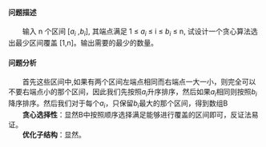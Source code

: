 #### 问题描述
&emsp;&emsp;输入 n 个区间 [$a_i$ ,$b_i$], 其端点满足 1 ≤ $a_i$ ≤ i ≤ $b_i$ ≤ n, 试设计一个贪心算法选出最少区间覆盖 [1,n]。输出需要的最少的数量。
#### 问题分析
&emsp;&emsp;首先这些区间中,如果有两个区间左端点相同而右端点一大一小，则完全可以不要右端点小的那个区间，因此我们先按照$a_i$升序排序，然后如果$a_i$相同则按照$b_i$降序排序。然后我们对于每个$a_i$，只保留$b_i$最大的那个区间，得到数组B</br>
&emsp;&emsp;**贪心选择性**：显然B中按照顺序选择满足能够进行覆盖的区间即可，反证法易证。</br>
&emsp;&emsp;**优化子结构**：显然。 </br>
